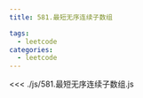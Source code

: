 ```yaml
---
title: 581.最短无序连续子数组

tags:
  - leetcode
categories:
  - leetcode
---
```


<<< ./js/581.最短无序连续子数组.js
